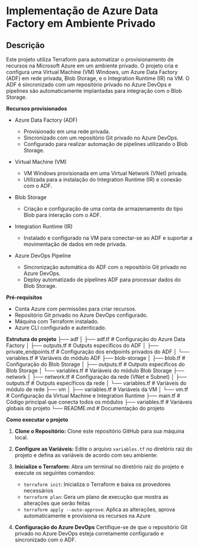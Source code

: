 # Implementação de Azure Data Factory em Ambiente Privado

## Descrição

Este projeto utiliza Terraform para automatizar o provisionamento de recursos na Microsoft Azure em um ambiente privado. O projeto cria e configura uma Virtual Machine (VM) Windows, um Azure Data Factory (ADF) em rede privada, Blob Storage, e o Integration Runtime (IR) na VM. O ADF é sincronizado com um repositório privado no Azure DevOps e pipelines são automaticamente implantadas para integração com o Blob Storage.

**Recursos provisionados**

* Azure Data Factory (ADF)
  * Provisionado em uma rede privada.
  * Sincronizado com um repositório Git privado no Azure DevOps.
  * Configurado para realizar automação de pipelines utilizando o Blob Storage.
  
* Virtual Machine (VM)
  * VM Windows provisionada em uma Virtual Network (VNet) privada.
  * Utilizada para a instalação do Integration Runtime (IR) e conexão com o ADF.
  
* Blob Storage
  * Criação e configuração de uma conta de armazenamento do tipo Blob para interação com o ADF.
  
* Integration Runtime (IR)
  * Instalado e configurado na VM para conectar-se ao ADF e suportar a movimentação de dados em rede privada.
  
* Azure DevOps Pipeline
  * Sincronização automática do ADF com o repositório Git privado no Azure DevOps.
  * Deploy automatizado de pipelines ADF para processar dados do Blob Storage.

**Pré-requisitos**
 * Conta Azure com permissões para criar recursos.
 * Repositório Git privado no Azure DevOps configurado.
 * Máquina com Terraform instalado.
 * Azure CLI configurado e autenticado.

**Estrutura do projeto**
├── adf
│   ├── adf.tf                  # Configuração do Azure Data Factory
│   ├── outputs.tf              # Outputs específicos do ADF
│   ├── private_endpoints.tf    # Configuração dos endpoints privados do ADF
│   └── variables.tf            # Variáveis do módulo ADF
├── blob-storage
│   ├── blob.tf                 # Configuração do Blob Storage
│   ├── outputs.tf              # Outputs específicos do Blob Storage
│   └── variables.tf            # Variáveis do módulo Blob Storage
├── network
│   ├── network.tf              # Configuração da rede (VNet e Subnet)
│   ├── outputs.tf              # Outputs específicos da rede
│   └── variables.tf            # Variáveis do módulo de rede
├── vm
│   ├── variables.tf            # Variáveis da VM
│   └── vm.tf                   # Configuração da Virtual Machine e Integration Runtime
├── main.tf                     # Código principal que conecta todos os módulos
├── variables.tf                # Variáveis globais do projeto
└── README.md                   # Documentação do projeto


**Como executar o projeto**
1. **Clone o Repositório:** Clone este repositório GitHub para sua máquina local.
2. **Configure as Variáveis:** Edite o arquivo `variables.tf` no diretório raiz do projeto e defina as variáveis de acordo com seu ambiente:

3. **Inicialize o Terraform:** Abra um terminal no diretório raiz do projeto e execute os seguintes comandos:
    * `terraform init`: Inicializa o Terraform e baixa os provedores necessários
    * `terraform plan`: Gera um plano de execução que mostra as alterações que serão feitas
    * `terraform apply --auto-approve`: Aplica as alterações, aprova automaticamente e provisiona os recursos na Azure
4. **Configuração do Azure DevOps**
  Certifique-se de que o repositório Git privado no Azure DevOps esteja corretamente configurado e sincronizado com o ADF.


